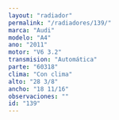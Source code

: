 ```yaml
---
layout: "radiador"
permalink: "/radiadores/139/"
marca: "Audi"
modelo: "A4"
ano: "2011"
motor: "V6 3.2"
transmision: "Automática"
parte: "60318"
clima: "Con clima"
alto: "28 3/8"
ancho: "18 11/16"
observaciones: ""
id: "139"
---
```


